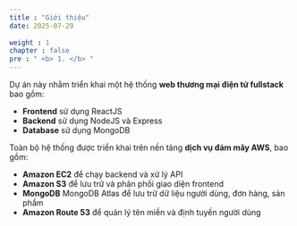 ```yaml
---
title : "Giới thiệu"
date: 2025-07-29
 
weight : 1 
chapter : false
pre : " <b> 1. </b> "
---
```

Dự án này nhằm triển khai một hệ thống **web thương mại điện tử fullstack** bao gồm:

* **Frontend** sử dụng ReactJS
* **Backend** sử dụng NodeJS và Express
* **Database** sử dụng MongoDB

Toàn bộ hệ thống được triển khai trên nền tảng **dịch vụ đám mây AWS**, bao gồm:

* **Amazon EC2** để chạy backend và xử lý API
* **Amazon S3** để lưu trữ và phân phối giao diện frontend
* **MongoDB**  MongoDB Atlas để lưu trữ dữ liệu người dùng, đơn hàng, sản phẩm
* **Amazon Route 53** để quản lý tên miền và định tuyến người dùng





